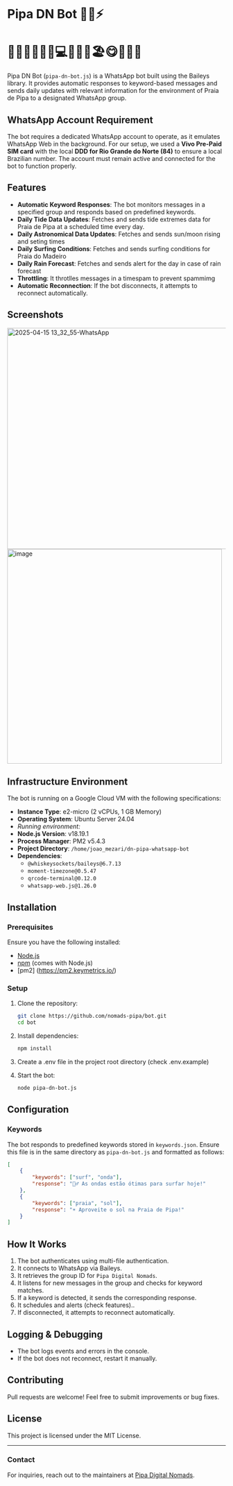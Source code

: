 # Pipa DN Bot 🤖💬⚡
# 🌊🏡🚗🚨🚕🚌💻📶🛂💪🏖️😋📜📂👋

Pipa DN Bot (`pipa-dn-bot.js`) is a WhatsApp bot built using the Baileys library. It provides automatic responses to keyword-based messages and sends daily updates with relevant information for the environment of Praia de Pipa to a designated WhatsApp group.

## WhatsApp Account Requirement

The bot requires a dedicated WhatsApp account to operate, as it emulates WhatsApp Web in the background. For our setup, we used a **Vivo Pre-Paid SIM card** with the local **DDD for Rio Grande do Norte (84)** to ensure a local Brazilian number. The account must remain active and connected for the bot to function properly.

## Features

- **Automatic Keyword Responses**: The bot monitors messages in a specified group and responds based on predefined keywords.
- **Daily Tide Data Updates**: Fetches and sends tide extremes data for Praia de Pipa at a scheduled time every day.
- **Daily Astronomical Data Updates**: Fetches and sends sun/moon rising and seting times
- **Daily Surfing Conditions**: Fetches and sends surfing conditions for Praia do Madeiro
- **Daily Rain Forecast**: Fetches and sends alert for the day in case of rain forecast
- **Throttling**: It throtlles messages in a timespam to prevent spammimg
- **Automatic Reconnection**: If the bot disconnects, it attempts to reconnect automatically.

## Screenshots
<img width="510" alt="2025-04-15 13_32_55-WhatsApp" src="https://github.com/user-attachments/assets/384da3c1-9770-4209-a9f0-82994892369c" />
<img width="495" alt="image" src="https://github.com/user-attachments/assets/ec771624-e533-4276-81bb-2c11a86b90dd" />

## Infrastructure Environment

The bot is running on a Google Cloud VM with the following specifications:

- **Instance Type**: e2-micro (2 vCPUs, 1 GB Memory)
- **Operating System**: Ubuntu Server 24.04  
- *Running environment:*
- **Node.js Version**: v18.19.1
- **Process Manager**: PM2 v5.4.3
- **Project Directory**: `/home/joao_mezari/dn-pipa-whatsapp-bot`
- **Dependencies**:
  - `@whiskeysockets/baileys@6.7.13`
  - `moment-timezone@0.5.47`
  - `qrcode-terminal@0.12.0`
  - `whatsapp-web.js@1.26.0`

## Installation

### Prerequisites

Ensure you have the following installed:
- [Node.js](https://nodejs.org/) 
- [npm](https://www.npmjs.com/) (comes with Node.js)
- [pm2] (https://pm2.keymetrics.io/) 

### Setup

1. Clone the repository:
   ```sh
   git clone https://github.com/nomads-pipa/bot.git
   cd bot
   ```

2. Install dependencies:
   ```sh
   npm install
   ```

3. Create a .env file in the project root directory (check .env.example)

4. Start the bot:
   ```sh
   node pipa-dn-bot.js
   ```

## Configuration

### Keywords

The bot responds to predefined keywords stored in `keywords.json`. Ensure this file is in the same directory as `pipa-dn-bot.js` and formatted as follows:

```json
[
    {
        "keywords": ["surf", "onda"],
        "response": "🏄‍♂️ As ondas estão ótimas para surfar hoje!"
    },
    {
        "keywords": ["praia", "sol"],
        "response": "☀️ Aproveite o sol na Praia de Pipa!"
    }
]
```

## How It Works

1. The bot authenticates using multi-file authentication.
2. It connects to WhatsApp via Baileys.
3. It retrieves the group ID for `Pipa Digital Nomads`.
4. It listens for new messages in the group and checks for keyword matches.
5. If a keyword is detected, it sends the corresponding response.
6. It schedules and alerts (check features)..
7. If disconnected, it attempts to reconnect automatically.

## Logging & Debugging

- The bot logs events and errors in the console.
- If the bot does not reconnect, restart it manually.

## Contributing

Pull requests are welcome! Feel free to submit improvements or bug fixes.

## License

This project is licensed under the MIT License.

---

### Contact
For inquiries, reach out to the maintainers at [Pipa Digital Nomads](https://github.com/nomads-pipa).

